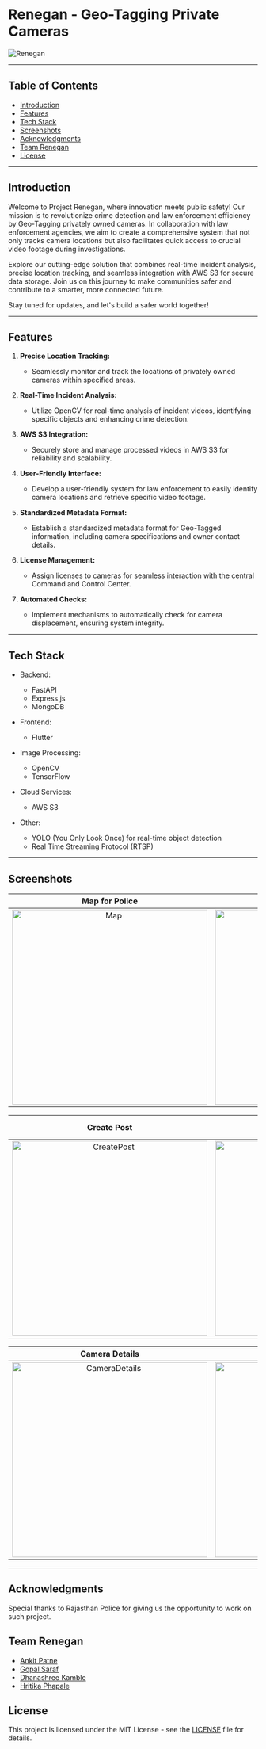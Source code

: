 # Renegan - Geo-Tagging Private Cameras

![Renegan](https://github.com/TeamRenegan/RJPOLICE_HACK_1671_Renegan_6/assets/50258606/52813258-7af2-4263-a953-928483da0772)

---

## Table of Contents

- [Introduction](#introduction)
- [Features](#features)
- [Tech Stack](#tech-stack)
- [Screenshots](#screenshots)
- [Acknowledgments](#acknowledgments)
- [Team Renegan](#team-renegan)
- [License](#license)

---

## Introduction

Welcome to Project Renegan, where innovation meets public safety! Our mission is to revolutionize crime detection and law enforcement efficiency by Geo-Tagging privately owned cameras. In collaboration with law enforcement agencies, we aim to create a comprehensive system that not only tracks camera locations but also facilitates quick access to crucial video footage during investigations.

Explore our cutting-edge solution that combines real-time incident analysis, precise location tracking, and seamless integration with AWS S3 for secure data storage. Join us on this journey to make communities safer and contribute to a smarter, more connected future.

Stay tuned for updates, and let's build a safer world together!

---

## Features

1. **Precise Location Tracking:**

   - Seamlessly monitor and track the locations of privately owned cameras within specified areas.

2. **Real-Time Incident Analysis:**

   - Utilize OpenCV for real-time analysis of incident videos, identifying specific objects and enhancing crime detection.

3. **AWS S3 Integration:**

   - Securely store and manage processed videos in AWS S3 for reliability and scalability.

4. **User-Friendly Interface:**

   - Develop a user-friendly system for law enforcement to easily identify camera locations and retrieve specific video footage.

5. **Standardized Metadata Format:**

   - Establish a standardized metadata format for Geo-Tagged information, including camera specifications and owner contact details.

6. **License Management:**

   - Assign licenses to cameras for seamless interaction with the central Command and Control Center.

7. **Automated Checks:**
   - Implement mechanisms to automatically check for camera displacement, ensuring system integrity.

---

## Tech Stack

- Backend:

  - FastAPI
  - Express.js
  - MongoDB

- Frontend:

  - Flutter

- Image Processing:

  - OpenCV
  - TensorFlow

- Cloud Services:

  - AWS S3

- Other:
  - YOLO (You Only Look Once) for real-time object detection
  - Real Time Streaming Protocol (RTSP)

---

## Screenshots

|      <p style="width: 33.33%; display: inline-block; text-align: center; margin: 0px; padding: 0px;">Map for Police</p>       |         <p style="width: 33.33%; display: inline-block; text-align: center; margin: 0px; padding: 0px;">Camera on Map</p>         |            <p style="width: 33.33%; display: inline-block; text-align: center; margin: 0px; padding: 0px;">Community</p>            |
| :---------------------------------------------------------------------------------------------------------------------------: | :-------------------------------------------------------------------------------------------------------------------------------: | :---------------------------------------------------------------------------------------------------------------------------------: |
| <img width="394" alt="Map" src="https://github.com/TeamRenegan/Renegan/assets/83419951/a995bb17-070e-4b30-934c-ce2f1bdfd0b0"> | <img width="394" alt="ZoomMap" src="https://github.com/TeamRenegan/Renegan/assets/83419951/53f41abb-721b-46f2-b722-a2f925f399ab"> | <img width="394" alt="Community" src="https://github.com/TeamRenegan/Renegan/assets/83419951/0423394e-0dbb-4e02-a7f8-1d89b33686d1"> |

|           <p style="width: 33.33%; display: inline-block; text-align: center; margin: 0px; padding: 0px;">Create Post</p>            |           <p style="width: 33.33%; display: inline-block; text-align: center; margin: 0px; padding: 0px;">Camera Registration</p>            |             <p style="width: 33.33%; display: inline-block; text-align: center; margin: 0px; padding: 0px;">Notifications</p>             |
| :----------------------------------------------------------------------------------------------------------------------------------: | :------------------------------------------------------------------------------------------------------------------------------------------: | :---------------------------------------------------------------------------------------------------------------------------------------: |
| <img width="394" alt="CreatePost" src="https://github.com/TeamRenegan/Renegan/assets/83419951/d83a85e3-a1de-405a-afb1-53aca76d5126"> | <img width="394" alt="CameraRegistration" src="https://github.com/TeamRenegan/Renegan/assets/83419951/c6ecc6c2-8c4e-40b1-9f5b-4e0cdcb44dec"> | <img width="394" alt="Notifications" src="https://github.com/TeamRenegan/Renegan/assets/83419951/f94eaccc-f5e3-44d8-93ba-d574bde7865d" /> |

|           <p style="width: 33.33%; display: inline-block; text-align: center; margin: 0px; padding: 0px;">Camera Details</p>            |            <p style="width: 33.33%; display: inline-block; text-align: center; margin: 0px; padding: 0px;">Live Stream</p>             |             <p style="width: 33.33%; display: inline-block; text-align: center; margin: 0px; padding: 0px;">Alerts</p>             |
| :-------------------------------------------------------------------------------------------------------------------------------------: | :------------------------------------------------------------------------------------------------------------------------------------: | :--------------------------------------------------------------------------------------------------------------------------------: |
| <img width="394" alt="CameraDetails" src="https://github.com/TeamRenegan/Renegan/assets/83419951/0f078b32-abe9-4b01-b599-1f73d9c6f05a"> | <img width="394" alt="LiveStream" src="https://github.com/TeamRenegan/Renegan/assets/83419951/64a8f302-0623-4ba9-9cbd-cec6330d1fa6" /> | <img width="394" alt="Alerts" src="https://github.com/TeamRenegan/Renegan/assets/83419951/4586d0b8-652d-4575-be63-5b8801aebe67" /> |

---

## Acknowledgments

Special thanks to Rajasthan Police for giving us the opportunity to work on such project.

## Team Renegan

- [Ankit Patne](https://github.com/ankitpatne)
- [Gopal Saraf](https://github.com/GopalSaraf)
- [Dhanashree Kamble](https://github.com/dhanashreesk)
- [Hritika Phapale](https://github.com/HritikaPh)

## License

This project is licensed under the MIT License - see the [LICENSE](LICENSE) file for details.
